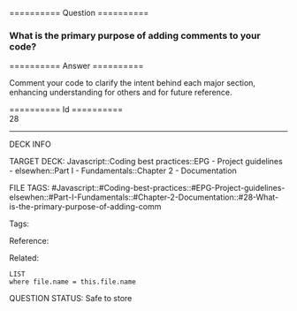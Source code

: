 ========== Question ==========  

### What is the primary purpose of adding comments to your code?  

========== Answer ==========  

Comment your code to clarify the intent behind each major section, enhancing understanding for others and for future reference.

========== Id ==========  
28

---

DECK INFO

TARGET DECK: Javascript::Coding best practices::EPG - Project guidelines - elsewhen::Part I - Fundamentals::Chapter 2 - Documentation

FILE TAGS: #Javascript::#Coding-best-practices::#EPG-Project-guidelines-elsewhen::#Part-I-Fundamentals::#Chapter-2-Documentation::#28-What-is-the-primary-purpose-of-adding-comm

Tags:

Reference:

Related:

```dataview
LIST
where file.name = this.file.name
```

QUESTION STATUS: Safe to store
